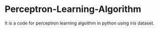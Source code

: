 # Perceptron-Learning-Algorithm
It is a code for perceptron learning algoithm in python using iris dataset.

